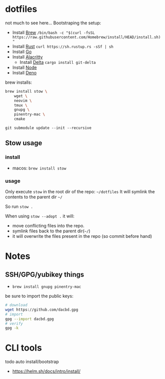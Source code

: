 # dotfiles
not much to see here...
Bootstraping the setup:
- Install [Brew](https://brew.sh) `/bin/bash -c "$(curl -fsSL https://raw.githubusercontent.com/Homebrew/install/HEAD/install.sh)"`
- Install [Rust](https://doc.rust-lang.org/cargo/getting-started/installation.html) `curl https://sh.rustup.rs -sSf | sh`
- Install [Go](https://go.dev/doc/install)
- Install [Alacritty](https://alacritty.org)
    - Install [Delta](https://dandavison.github.io/delta/installation.html) `cargo install git-delta`
- Install [Node](https://nodejs.org/en/download/source-code)
- Install [Deno](https://docs.deno.com/runtime/getting_started/installation/)

brew installs:
```bash
brew install stow \
    wget \
    neovim \
    tmux \
    gnupg \
    pinentry-mac \
    cmake
```

`git submodule update --init --recursive`
## Stow usage

### install

- macos: `brew install stow`

### usage

Only execute `stow` in the root dir of the repo: `~/dotfiles`
It will symlink the contents to the parent dir `~/`

So run `stow .`

When using `stow --adopt .` it will:
- move conflicting files into the repo.
- symlink files back to the parent dir(`~/`)
- it will overwrite the files present in the repo (so commit before hand)



# Notes

## SSH/GPG/yubikey things
- `brew install gnupg pinentry-mac`

be sure to import the public keys:
```bash
# download
wget https://github.com/dacbd.gpg
# import
gpg --import dacbd.gpg
# verify
gpg -k
```


# CLI tools
todo auto install/bootstrap

- https://helm.sh/docs/intro/install/

